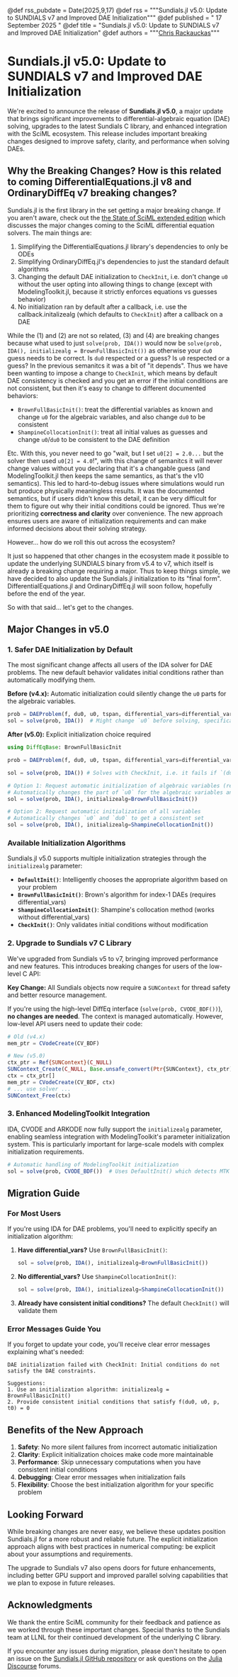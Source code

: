 @def rss_pubdate = Date(2025,9,17)
@def rss = """Sundials.jl v5.0: Update to SUNDIALS v7 and Improved DAE Initialization"""
@def published = " 17 September 2025 "
@def title = "Sundials.jl v5.0: Update to SUNDIALS v7 and Improved DAE Initialization"
@def authors = """<a href="https://github.com/ChrisRackauckas">Chris Rackauckas</a>"""

# Sundials.jl v5.0: Update to SUNDIALS v7 and Improved DAE Initialization

We're excited to announce the release of **Sundials.jl v5.0**, a major update that brings significant improvements to differential-algebraic equation (DAE) solving, upgrades to the latest Sundials C library, and enhanced integration with the SciML ecosystem. This release includes important breaking changes designed to improve safety, clarity, and performance when solving DAEs.

## Why the Breaking Changes? How is this related to coming DifferentialEquations.jl v8 and OrdinaryDiffEq v7 breaking changes?

Sundials.jl is the first library in the set getting a major breaking change. If you aren't aware, check out the 
[the State of SciML extended edition](https://www.youtube.com/watch?v=SZZ0lT8DVRo) which discusses the major changes coming to the SciML differential equation solvers. The main things are:

1. Simplifying the DifferentialEquations.jl library's dependencies to only be ODEs
2. Simplifying OrdinaryDiffEq.jl's dependencies to just the standard default algorithms
3. Changing the default DAE initialization to `CheckInit`, i.e. don't change `u0` without the user opting into allowing things to change (except with
   ModelingToolkit.jl, because it strictly enforces equations vs guesses behavior)
4. No initialization ran by default after a callback, i.e. use the callback.initalizealg (which defaults to `CheckInit`) after a callback on a DAE

While the (1) and (2) are not so related, (3) and (4) are breaking changes because what used to just `solve(prob, IDA())` would now be 
`solve(prob, IDA(), initializealg = BrownFullBasicInit())` as otherwise your `du0` guess needs to be correct. Is `du0` respected or a guess?
Is `u0` respected or a guess? In the previous semanitcs it was a bit of "it depends". Thus we have been wanting to impose a change to `CheckInit`,
which means by default DAE consistency is checked and you get an error if the initial conditions are not consistent, but then it's easy to change to
different documented behaviors:

* `BrownFullBasicInit()`: treat the differential variables as known and change `u0` for the algebraic variables, and also change `du0` to be consistent
* `ShampineCollocationInit()`: treat all initial values as guesses and change `u0`/`du0` to be consistent to the DAE definition

Etc. With this, you never need to go "wait, but I set `u0[2] = 2.0...` but the solver then used `u0[2] = 4.0`!", with this change of semanitcs it will never
change values without you declaring that it's a changable guess (and ModelingToolkit.jl then keeps the same semantics, as that's the v10 semantics).  This led to 
hard-to-debug issues where simulations would run but produce physically meaningless results. It was the documented semantics, but if users didn't know this
detail, it can be very difficult for them to figure out why their initial conditions could be ignored. Thus we're prioritizing **correctness and clarity** over 
convenience. The new approach ensures users are aware of initialization requirements and can make informed decisions about their solving strategy.

However... how do we roll this out across the ecosystem?

It just so happened that other changes in the ecosystem made it possible to update the underlying SUNDIALS binary from v5.4 to v7, which itself is already a breaking
change requiring a major. Thus to keep things simple, we have decided to also update the Sundials.jl initialization to its "final form". DifferentialEquations.jl
and OrdinaryDiffEq.jl will soon follow, hopefully before the end of the year.

So with that said... let's get to the changes.

## Major Changes in v5.0

### 1. Safer DAE Initialization by Default

The most significant change affects all users of the IDA solver for DAE problems. The new default behavior validates initial conditions rather than automatically modifying them.

**Before (v4.x):** Automatic initialization could silently change the `u0` parts for the algebraic variables.
```julia
prob = DAEProblem(f, du0, u0, tspan, differential_vars=differential_vars)
sol = solve(prob, IDA())  # Might change `u0` before solving, specifically the algebraic variables by default
```

**After (v5.0):** Explicit initialization choice required
```julia
using DiffEqBase: BrownFullBasicInit

prob = DAEProblem(f, du0, u0, tspan, differential_vars=differential_vars)

sol = solve(prob, IDA()) # Solves with CheckInit, i.e. it fails if `(du0, u0, p, t)` is not consistent

# Option 1: Request automatic initialization of algebraic variables (recommended for most users)
# Automatically changes the part of `u0` for the algebraic variables and all of `du0` to get a consistent set
sol = solve(prob, IDA(), initializealg=BrownFullBasicInit()) 

# Option 2: Request automatic initialization of all variables
# Automatically changes `u0` and `du0` to get a consistent set
sol = solve(prob, IDA(), initializealg=ShampineCollocationInit())
```

### Available Initialization Algorithms

Sundials.jl v5.0 supports multiple initialization strategies through the `initializealg` parameter:

- **`DefaultInit()`**: Intelligently chooses the appropriate algorithm based on your problem
- **`BrownFullBasicInit()`**: Brown's algorithm for index-1 DAEs (requires differential_vars)
- **`ShampineCollocationInit()`**: Shampine's collocation method (works without differential_vars)
- **`CheckInit()`**: Only validates initial conditions without modification

### 2. Upgrade to Sundials v7 C Library

We've upgraded from Sundials v5 to v7, bringing improved performance and new features. This introduces breaking changes for users of the low-level C API:

**Key Change:** All Sundials objects now require a `SUNContext` for thread safety and better resource management.

If you're using the high-level DiffEq interface (`solve(prob, CVODE_BDF())`), **no changes are needed**. The context is managed automatically. However, low-level API users need to update their code:

```julia
# Old (v4.x)
mem_ptr = CVodeCreate(CV_BDF)

# New (v5.0)
ctx_ptr = Ref{SUNContext}(C_NULL)
SUNContext_Create(C_NULL, Base.unsafe_convert(Ptr{SUNContext}, ctx_ptr))
ctx = ctx_ptr[]
mem_ptr = CVodeCreate(CV_BDF, ctx)
# ... use solver ...
SUNContext_Free(ctx)
```

### 3. Enhanced ModelingToolkit Integration

IDA, CVODE and ARKODE now fully support the `initializealg` parameter, enabling seamless integration with ModelingToolkit's parameter initialization system. This is particularly important for large-scale models with complex initialization requirements.

```julia
# Automatic handling of ModelingToolkit initialization
sol = solve(prob, CVODE_BDF())  # Uses DefaultInit() which detects MTK requirements, i.e. OverrideInit()
```

## Migration Guide

### For Most Users

If you're using IDA for DAE problems, you'll need to explicitly specify an initialization algorithm:

1. **Have differential_vars?** Use `BrownFullBasicInit()`:
   ```julia
   sol = solve(prob, IDA(), initializealg=BrownFullBasicInit())
   ```

2. **No differential_vars?** Use `ShampineCollocationInit()`:
   ```julia
   sol = solve(prob, IDA(), initializealg=ShampineCollocationInit())
   ```

3. **Already have consistent initial conditions?** The default `CheckInit()` will validate them

### Error Messages Guide You

If you forget to update your code, you'll receive clear error messages explaining what's needed:

```
DAE initialization failed with CheckInit: Initial conditions do not satisfy the DAE constraints.

Suggestions:
1. Use an initialization algorithm: initializealg = BrownFullBasicInit()
2. Provide consistent initial conditions that satisfy f(du0, u0, p, t0) = 0
```

## Benefits of the New Approach

1. **Safety**: No more silent failures from incorrect automatic initialization
2. **Clarity**: Explicit initialization choices make code more maintainable
3. **Performance**: Skip unnecessary computations when you have consistent initial conditions
4. **Debugging**: Clear error messages when initialization fails
5. **Flexibility**: Choose the best initialization algorithm for your specific problem

## Looking Forward

While breaking changes are never easy, we believe these updates position Sundials.jl for a more robust and reliable future. The explicit initialization approach aligns with best practices in numerical computing: be explicit about your assumptions and requirements.

The upgrade to Sundials v7 also opens doors for future enhancements, including better GPU support and improved parallel solving capabilities that we plan to expose in future releases.

## Acknowledgments

We thank the entire SciML community for their feedback and patience as we worked through these important changes. Special thanks to the Sundials team at LLNL for their continued development of the underlying C library.

If you encounter any issues during migration, please don't hesitate to open an issue on the [Sundials.jl GitHub repository](https://github.com/SciML/Sundials.jl) or ask questions on the [Julia Discourse](https://discourse.julialang.org/) forums.
